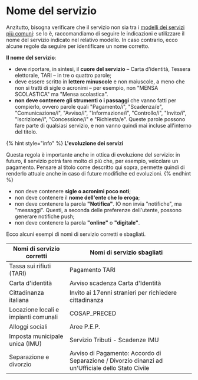 # Nome del servizio

Anzitutto, bisogna verificare che il servizio non sia tra i [modelli dei servizi più comuni](../../catalogo-dei-servizi-e-modelli/i-modelli-dei-servizi-piu-frequenti/): se lo è, raccomandiamo di seguire le indicazioni e utilizzare il nome del servizio indicato nel relativo modello. In caso contrario, ecco alcune regole da seguire per identificare un nome corretto.&#x20;

**Il nome del servizio**:

* deve riportare, in sintesi, il **cuore del servizio** – Carta d'identità, Tessera elettorale, TARI – in tre o quattro parole;
* deve essere scritto in **lettere minuscole** e non maiuscole, a meno che non si tratti di sigle o acronimi – per esempio, non "MENSA SCOLASTICA" ma "Mensa scolastica".
* **non deve contenere gli strumenti o i passaggi** che vanno fatti per compierlo, ovvero parole quali "Pagamento/i", "Scadenza/e", "Comunicazione/i", "Avviso/i", "Informazione/i", "Controllo/i", "Invito/i", "Iscrizione/i", "Concessione/i" e "Richiesta/e". Queste parole possono fare parte di qualsiasi servizio, e non vanno quindi mai incluse all'interno del titolo.

{% hint style="info" %}
**L'evoluzione dei servizi**

Questa regola è importante anche in ottica di evoluzione del servizio: in futuro, il servizio potrà fare molto di più che, per esempio, veicolare un pagamento. Pensare al titolo come descritto qui sopra, permette quindi di renderlo attuale anche in caso di future modifiche ed evoluzioni.
{% endhint %}

* non deve contenere **sigle o acronimi poco noti**;&#x20;
* non deve contenere il **nome dell'ente che lo eroga**;
* non deve contenere la parola **"Notifica"**. IO non invia "notifiche", ma "messaggi". Questi, a seconda delle preferenze dell'utente, possono generare notifiche push;
* non deve contenere la parola **"online"** o **"digitale"**.

Ecco alcuni esempi di nomi di servizio corretti e sbagliati.

<table><thead><tr><th>Nomi di servizio corretti</th><th>Nomi di servizio sbagliati</th><th data-hidden></th></tr></thead><tbody><tr><td>Tassa sui rifiuti (TARI)</td><td>Pagamento TARI </td><td></td></tr><tr><td>Carta d'identità</td><td>Avviso scadenza Carta d'Identità </td><td></td></tr><tr><td>Cittadinanza italiana</td><td>Invito ai 17enni stranieri per richiedere cittadinanza</td><td></td></tr><tr><td>Locazione locali e impianti comunali</td><td>COSAP_PRECED</td><td></td></tr><tr><td>Alloggi sociali</td><td>Aree P.E.P.</td><td></td></tr><tr><td>Imposta municipale unica (IMU)</td><td>Servizio Tributi - Scadenze IMU</td><td></td></tr><tr><td>Separazione e divorzio </td><td>Avviso di Pagamento: Accordo di Separazione / Divorzio dinanzi ad un'Ufficiale dello Stato Civile</td><td></td></tr></tbody></table>
